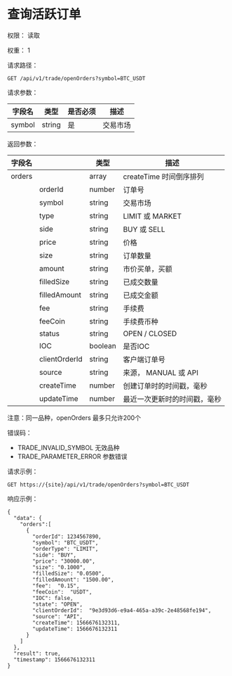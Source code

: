 # 查询活跃订单

权限： 读取

权重： 1&#x20;

请求路径：

```
GET /api/v1/trade/openOrders?symbol=BTC_USDT
```

请求参数：

| **字段名** | **类型** | **是否必须** | **描述** |
| ------- | ------ | -------- | ------ |
| symbol  | string | 是        | 交易市场   |

返回参数：

| **字段名** |               | **类型**  | **描述**            |
| ------- | ------------- | ------- | ----------------- |
| orders  |               | array   | createTime 时间倒序排列 |
|         | orderId       | number  | 订单号               |
|         | symbol        | string  | 交易市场              |
|         | type          | string  | LIMIT 或 MARKET    |
|         | side          | string  | BUY 或 SELL        |
|         | price         | string  | 价格                |
|         | size          | string  | 订单数量              |
|         | amount        | string  | 市价买单，买额           |
|         | filledSize    | string  | 已成交数量             |
|         | filledAmount  | string  | 已成交金额             |
|         | fee           | string  | 手续费               |
|         | feeCoin       | string  | 手续费币种             |
|         | status        | string  | OPEN / CLOSED     |
|         | IOC           | boolean | 是否IOC             |
|         | clientOrderId | string  | 客户端订单号            |
|         | source        | string  | 来源， MANUAL 或 API  |
|         | createTime    | number  | 创建订单时的时间戳，毫秒      |
|         | updateTime    | number  | 最近一次更新时的时间戳，毫秒    |

注意：同一品种，openOrders 最多只允许200个

错误码：

* TRADE\_INVALID\_SYMBOL    无效品种
* TRADE\_PARAMETER\_ERROR    参数错误

请求示例：

```
GET https://{site}/api/v1/trade/openOrders?symbol=BTC_USDT
```

响应示例：

```
{ 
  "data": {
    "orders":[
      {
        "orderId": 1234567890,
        "symbol": "BTC_USDT",
        "orderType": "LIMIT",
        "side": "BUY",
        "price": "30000.00",
        "size": "0.1000",
        "filledSize": "0.0500",
        "filledAmount": "1500.00",
        "fee":  "0.15",
        "feeCoin":  "USDT",
        "IOC": false,
        "state": "OPEN",
        "clientOrderId":  "9e3d93d6-e9a4-465a-a39c-2e48568fe194",
        "source": "API",
        "createTime": 1566676132311,
        "updateTime": 1566676132311
      }
    ]
  },
  "result": true,
  "timestamp": 1566676132311
}
```

